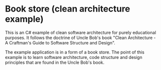 # Book store (clean architecture example)

This is an C# example of clean software architecture for purely educational
purposes. It follows the doctrine of Uncle Bob's book "Clean Architecture - A
Craftman's Guide to Software Structure and Design".

The example application is in a form of a book store. The point of this example
is to learn software architecture, code structure and design principles that are
found in the Uncle Bob's book.
